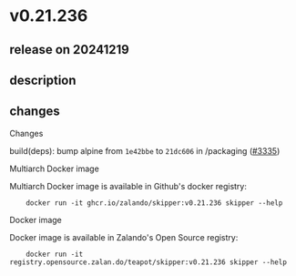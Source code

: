 # v0.21.236

## release on 20241219

## description

## changes

Changes

build(deps): bump alpine from <code>1e42bbe</code> to <code>21dc606</code> in /packaging (<a class="issue-link js-issue-link" data-error-text="Failed to load title" data-id="2723223681" data-permission-text="Title is private" data-url="https://github.com/zalando/skipper/issues/3335" data-hovercard-type="pull_request" data-hovercard-url="/zalando/skipper/pull/3335/hovercard" href="https://github.com/zalando/skipper/pull/3335">#3335</a>)

Multiarch Docker image

Multiarch Docker image is available in Github's docker registry:

        docker run -it ghcr.io/zalando/skipper:v0.21.236 skipper --help

Docker image

Docker image is available in Zalando's Open Source registry:

        docker run -it registry.opensource.zalan.do/teapot/skipper:v0.21.236 skipper --help

